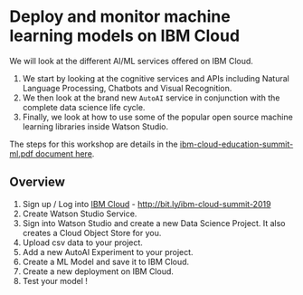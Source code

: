 # Deploy and monitor machine learning models on IBM Cloud

We will look at the different AI/ML services offered on IBM Cloud. 
1. We start by looking at the cognitive services and APIs including Natural Language Processing, Chatbots and Visual Recognition. 
2. We then look at the brand new `AutoAI` service in conjunction with the complete data science life cycle. 
3. Finally, we look at how to use some of the popular open source machine learning libraries inside Watson Studio. 

The steps for this workshop are details in the [ibm-cloud-education-summit-ml.pdf document here](./ibm-cloud-education-summit-ml). 

## Overview
1. Sign up / Log into [IBM Cloud](http://bit.ly/ibm-cloud-summit-2019) - http://bit.ly/ibm-cloud-summit-2019
2. Create Watson Studio Service.
3. Sign into Watson Studio and create a new Data Science Project. It also creates a Cloud Object Store for you.
4. Upload csv data to your project.
5. Add a new AutoAI Experiment to your project.
6. Create a ML Model and save it to IBM Cloud.
7. Create a new deployment on IBM Cloud.
8. Test your model !